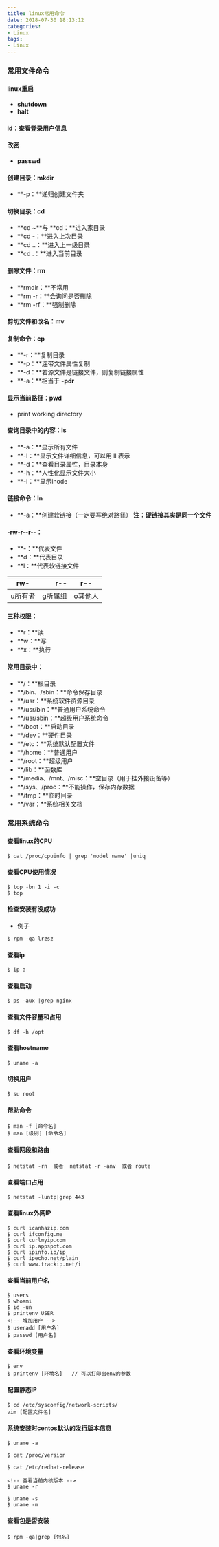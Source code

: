 ```yaml
---
title: linux常用命令
date: 2018-07-30 18:13:12
categories:
- Linux
tags:
- Linux
---
```

### 常用文件命令
#### linux重启
- **shutdown**
- **halt**

####  id：查看登录用户信息

#### 改密
- **passwd**

#### 创建目录：mkdir 
- **-p：**递归创建文件夹

#### 切换目录：cd
- **cd ~**与 **cd：**进入家目录
- **cd -：**进入上次目录
- **cd ..：**进入上一级目录
- **cd .：**进入当前目录

#### 删除文件：rm
- **rmdir：**不常用
- **rm -r：**会询问是否删除
- **rm -rf：**强制删除

#### 剪切文件和改名：mv

#### 复制命令：cp
- **-r：**复制目录
- **-p：**连带文件属性复制
- **-d：**若源文件是链接文件，则复制链接属性
- **-a：**相当于 **-pdr**

#### 显示当前路径：pwd
 - print working directory

#### 查询目录中的内容：ls
- **-a：**显示所有文件
- **-l：**显示文件详细信息，可以用 ll 表示
- **-d：**查看目录属性，目录本身
- **-h：**人性化显示文件大小
- **-i：**显示inode

#### 链接命令：ln
- **-a：**创建软链接（一定要写绝对路径）
**注：硬链接其实是同一个文件**

#### -rw-r--r--：
- **-：**代表文件
- **d：**代表目录
- **l：**代表软链接文件

| rw-          | r--          | r--|
| --------   | -----:  | :----:  |
|u所有者      | g所属组      | o其他人|

#### 三种权限：
- **r：**读
- **w：**写
- **x：**执行

#### 常用目录中：
 - **/：**根目录
 - **/bin、/sbin：**命令保存目录
 - **/usr：**系统软件资源目录
 - **/usr/bin：**普通用户系统命令
 - **/usr/sbin：**超级用户系统命令
 - **/boot：**启动目录
 - **/dev：**硬件目录
 - **/etc：**系统默认配置文件
 - **/home：**普通用户
 - **/root：**超级用户
 - **/lib：**函数库
 - **/media、/mnt、/misc：**空目录（用于挂外接设备等）
 - **/sys、/proc：**不能操作，保存内存数据
 - **/tmp：**临时目录
 - **/var：**系统相关文档

### 常用系统命令
#### 查看linux的CPU
```shell
$ cat /proc/cpuinfo | grep 'model name' |uniq
```

#### 查看CPU使用情况
```shell
$ top -bn 1 -i -c
$ top
```

#### 检查安装有没成功
- 例子
```shell
$ rpm -qa lrzsz
```

#### 查看ip
```shell
$ ip a
```

#### 查看启动
```shell
$ ps -aux |grep nginx
```

#### 查看文件容量和占用
```shell
$ df -h /opt
```

#### 查看hostname
```shell
$ uname -a
```

#### 切换用户
```shell
$ su root
```

#### 帮助命令
```shell
$ man -f [命令名]
$ man [级别] [命令名]
```

#### 查看网段和路由
```shell
$ netstat -rn  或者  netstat -r -anv  或者 route
```

#### 查看端口占用
```shell
$ netstat -luntp|grep 443
```

#### 查看linux外网IP
```shell
$ curl icanhazip.com
$ curl ifconfig.me
$ curl curlmyip.com
$ curl ip.appspot.com
$ curl ipinfo.io/ip
$ curl ipecho.net/plain
$ curl www.trackip.net/i
```

#### 查看当前用户名
```shell
$ users
$ whoami
$ id -un
$ printenv USER
<!-- 增加用户 -->
$ useradd [用户名]
$ passwd [用户名]
```

#### 查看环境变量
```shell
$ env
$ printenv [环境名]   // 可以打印出env的参数
```

#### 配置静态IP
```shell
$ cd /etc/sysconfig/network-scripts/
vim [配置文件名]
```

#### 系统安装时centos默认的发行版本信息
```shell
$ uname -a

$ cat /proc/version

$ cat /etc/redhat-release

<!-- 查看当前内核版本 -->
$ uname -r

$ uname -s
$ uname -m
```

#### 查看包是否安装
```shell
$ rpm -qa|grep [包名]

```